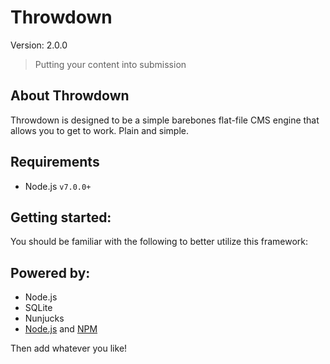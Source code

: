 # Throwdown

Version: 2.0.0

> Putting your content into submission

## About Throwdown

Throwdown is designed to be a simple barebones flat-file CMS engine that allows you to get to work. Plain and simple.

## Requirements

* Node.js `v7.0.0+`

## Getting started:

You should be familiar with the following to better utilize this framework:

## Powered by:

* Node.js
* SQLite
* Nunjucks
* [Node.js](http://nodejs.org/) and [NPM](http://npmjs.org/)

Then add whatever you like!
